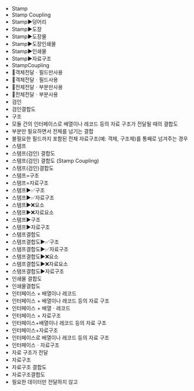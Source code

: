 ﻿- Stamp
- Stamp Coupling
- Stamp▶️덩어리
- Stamp▶️도장
- Stamp▶️도장물
- Stamp▶️도장인쇄물
- Stamp▶️인쇄물
- Stamp▶️자료구조
- StampCoupling
- 📌객체전달ㆍ필드만사용
- 📌객체전달ㆍ필드사용
- 📌전체전달ㆍ부분만사용
- 📌전체전달ㆍ부분사용
- 검인
- 검인결합도
- 구조
- 모듈 간의 인터페이스로 배열이나 레코드 등의 자료 구조가 전달될 때의 결합도
- 부분만 필요하면서 전체를 넘기는 결합
- 불필요한 필드까지 포함된 전체 자료구조(예: 객체, 구조체)를 통째로 넘겨주는 경우
- 스탬프
- 스탬프(검인) 결합도
- 스탬프(검인) 결합도 (Stamp Coupling) 
- 스탬프(검인)결합도
- 스탬프=구조
- 스탬프=자료구조
- 스탬프▶️✅구조
- 스탬프▶️✅자료구조
- 스탬프▶️❌요소
- 스탬프▶️❌자료요소
- 스탬프▶️구조
- 스탬프▶️자료구조
- 스탬프결합도
- 스탬프결합도▶️✅구조
- 스탬프결합도▶️✅자료구조
- 스탬프결합도▶️❌요소
- 스탬프결합도▶️❌자료요소
- 스탬프결합도▶️자료구조
- 인쇄물 결합도
- 인쇄물결합도
- 인터페이스 + 배열이나 레코드
- 인터페이스 + 배열이나 레코드 등의 자료 구조
- 인터페이스 + 배열ㆍ레코드
- 인터페이스 + 자료구조
- 인터페이스+배열이나 레코드 등의 자료 구조
- 인터페이스+자료구조
- 인터페이스로 배열이나 레코드 등의 자료 구조
- 인터페이스ㆍ자료구조
- 자료 구조가 전달
- 자료구조
- 자료구조 결합도
- 자료구조결합도
- 필요한 데이터만 전달하지 않고

